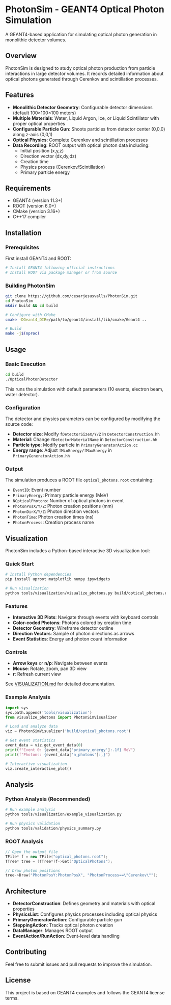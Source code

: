 # PhotonSim - GEANT4 Optical Photon Simulation

A GEANT4-based application for simulating optical photon generation in monolithic detector volumes.

## Overview

PhotonSim is designed to study optical photon production from particle interactions in large detector volumes. It records detailed information about optical photons generated through Cerenkov and scintillation processes.

## Features

- **Monolithic Detector Geometry**: Configurable detector dimensions (default 100×100×100 meters)
- **Multiple Materials**: Water, Liquid Argon, Ice, or Liquid Scintillator with proper optical properties
- **Configurable Particle Gun**: Shoots particles from detector center (0,0,0) along z-axis (0,0,1)
- **Optical Physics**: Complete Cerenkov and scintillation processes
- **Data Recording**: ROOT output with optical photon data including:
  - Initial position (x,y,z)
  - Direction vector (dx,dy,dz)
  - Creation time
  - Physics process (Cerenkov/Scintillation)
  - Primary particle energy

## Requirements

- GEANT4 (version 11.3+)
- ROOT (version 6.0+)
- CMake (version 3.16+)
- C++17 compiler

## Installation

### Prerequisites

First install GEANT4 and ROOT:

```bash
# Install GEANT4 following official instructions
# Install ROOT via package manager or from source
```

### Building PhotonSim

```bash
git clone https://github.com/cesarjesusvalls/PhotonSim.git
cd PhotonSim
mkdir build && cd build

# Configure with CMake
cmake -DGeant4_DIR=/path/to/geant4/install/lib/cmake/Geant4 ..

# Build
make -j$(nproc)
```

## Usage

### Basic Execution

```bash
cd build
./OpticalPhotonDetector
```

This runs the simulation with default parameters (10 events, electron beam, water detector).

### Configuration

The detector and physics parameters can be configured by modifying the source code:

- **Detector size**: Modify `fDetectorSizeX/Y/Z` in `DetectorConstruction.hh`
- **Material**: Change `fDetectorMaterialName` in `DetectorConstruction.hh`
- **Particle type**: Modify particle in `PrimaryGeneratorAction.cc`
- **Energy range**: Adjust `fMinEnergy/fMaxEnergy` in `PrimaryGeneratorAction.hh`

### Output

The simulation produces a ROOT file `optical_photons.root` containing:

- `EventID`: Event number
- `PrimaryEnergy`: Primary particle energy (MeV)
- `NOpticalPhotons`: Number of optical photons in event
- `PhotonPosX/Y/Z`: Photon creation positions (mm)
- `PhotonDirX/Y/Z`: Photon direction vectors
- `PhotonTime`: Photon creation times (ns)
- `PhotonProcess`: Creation process name

## Visualization

PhotonSim includes a Python-based interactive 3D visualization tool:

### Quick Start

```bash
# Install Python dependencies
pip install uproot matplotlib numpy ipywidgets

# Run visualization
python tools/visualization/visualize_photons.py build/optical_photons.root
```

### Features

- **Interactive 3D Plots**: Navigate through events with keyboard controls
- **Color-coded Photons**: Photons colored by creation time
- **Detector Geometry**: Wireframe detector outline
- **Direction Vectors**: Sample of photon directions as arrows
- **Event Statistics**: Energy and photon count information

### Controls

- **Arrow keys** or **n/p**: Navigate between events
- **Mouse**: Rotate, zoom, pan 3D view
- **r**: Refresh current view

See [VISUALIZATION.md](VISUALIZATION.md) for detailed documentation.

### Example Analysis

```python
import sys
sys.path.append('tools/visualization')
from visualize_photons import PhotonSimVisualizer

# Load and analyze data
viz = PhotonSimVisualizer('build/optical_photons.root')

# Get event statistics
event_data = viz.get_event_data(0)
print(f"Event 0: {event_data['primary_energy']:.1f} MeV")
print(f"Photons: {event_data['n_photons']:,}")

# Interactive visualization
viz.create_interactive_plot()
```

## Analysis

### Python Analysis (Recommended)

```python
# Run example analysis
python tools/visualization/example_visualization.py

# Run physics validation
python tools/validation/physics_summary.py
```

### ROOT Analysis

```cpp
// Open the output file
TFile* f = new TFile("optical_photons.root");
TTree* tree = (TTree*)f->Get("OpticalPhotons");

// Draw photon positions
tree->Draw("PhotonPosY:PhotonPosX", "PhotonProcess==\"Cerenkov\"");
```

## Architecture

- **DetectorConstruction**: Defines geometry and materials with optical properties
- **PhysicsList**: Configures physics processes including optical physics
- **PrimaryGeneratorAction**: Configurable particle gun
- **SteppingAction**: Tracks optical photon creation
- **DataManager**: Manages ROOT output
- **EventAction/RunAction**: Event-level data handling

## Contributing

Feel free to submit issues and pull requests to improve the simulation.

## License

This project is based on GEANT4 examples and follows the GEANT4 license terms.